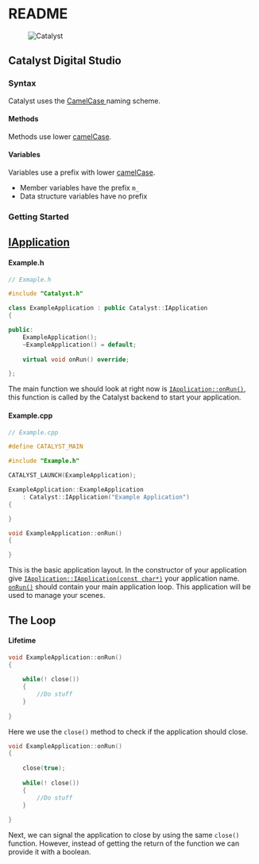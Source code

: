 # README

<figure><img src="https://catalystdigitalstudio.xyz/assets/icon.png" alt="Catalyst"><figcaption></figcaption></figure>

## Catalyst Digital Studio

### Syntax

Catalyst uses the [CamelCase ](https://en.wikipedia.org/wiki/Camel\_case)naming scheme.

#### Methods

Methods use lower [camelCase](https://en.wikipedia.org/wiki/Camel\_case).

#### Variables

Variables use a prefix with lower [camelCase](https://en.wikipedia.org/wiki/Camel\_case).

* Member variables have the prefix `m_`
* Data structure variables have no prefix

### Getting Started

## [IApplication](classes/iapplication.md)

#### Example.h

```cpp
// Exmaple.h

#include "Catalyst.h"

class ExampleApplication : public Catalyst::IApplication
{

public:
    ExampleApplication();
    ~ExampleApplication() = default;
    
    virtual void onRun() override;

};
```

The main function we should look at right now is [`IApplication::onRun()`](classes/iapplication.md#onrun), this function is called by the Catalyst backend to start your application.

#### Example.cpp

```cpp
// Example.cpp

#define CATALYST_MAIN

#include "Example.h"

CATALYST_LAUNCH(ExampleApplication);

ExampleApplication::ExampleApplication
    : Catalyst::IApplication("Example Application")
{

}

void ExampleApplication::onRun()
{

}
```

This is the basic application layout. In the constructor of your application give [`IApplication::IApplication(const char*)`](classes/iapplication.md#iapplication) your application name. [`onRun()`](classes/iapplication.md#onrun) should contain your main application loop. This application will be used to manage your scenes.



## The Loop

#### Lifetime

```cpp
void ExampleApplication::onRun()
{
    
    while(! close())
    {
        //Do stuff
    }
    
}
```

Here we use the `close()` method to check if the application should close.

```cpp
void ExampleApplication::onRun()
{
    
    close(true);
    
    while(! close())
    {
        //Do stuff
    }
    
}
```

Next, we can signal the application to close by using the same `close()` function. However, instead of getting the return of the function we can provide it with a boolean.


